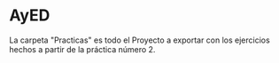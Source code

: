 # AyED
La carpeta "Practicas" es todo el Proyecto a exportar con los ejercicios hechos a partir de la práctica número 2.
